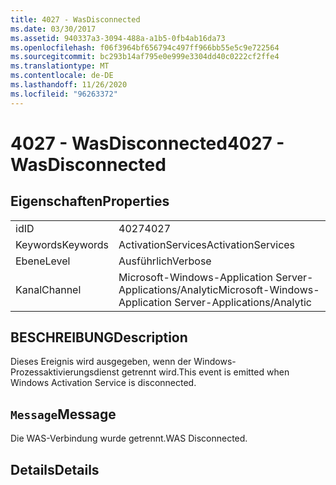 ```yaml
---
title: 4027 - WasDisconnected
ms.date: 03/30/2017
ms.assetid: 940337a3-3094-488a-a1b5-0fb4ab16da73
ms.openlocfilehash: f06f3964bf656794c497ff966bb55e5c9e722564
ms.sourcegitcommit: bc293b14af795e0e999e3304dd40c0222cf2ffe4
ms.translationtype: MT
ms.contentlocale: de-DE
ms.lasthandoff: 11/26/2020
ms.locfileid: "96263372"
---
```

# <a name="4027---wasdisconnected"></a><span data-ttu-id="c2cc2-102">4027 - WasDisconnected</span><span class="sxs-lookup"><span data-stu-id="c2cc2-102">4027 - WasDisconnected</span></span>

## <a name="properties"></a><span data-ttu-id="c2cc2-103">Eigenschaften</span><span class="sxs-lookup"><span data-stu-id="c2cc2-103">Properties</span></span>  
  
|||  
|-|-|  
|<span data-ttu-id="c2cc2-104">id</span><span class="sxs-lookup"><span data-stu-id="c2cc2-104">ID</span></span>|<span data-ttu-id="c2cc2-105">4027</span><span class="sxs-lookup"><span data-stu-id="c2cc2-105">4027</span></span>|  
|<span data-ttu-id="c2cc2-106">Keywords</span><span class="sxs-lookup"><span data-stu-id="c2cc2-106">Keywords</span></span>|<span data-ttu-id="c2cc2-107">ActivationServices</span><span class="sxs-lookup"><span data-stu-id="c2cc2-107">ActivationServices</span></span>|  
|<span data-ttu-id="c2cc2-108">Ebene</span><span class="sxs-lookup"><span data-stu-id="c2cc2-108">Level</span></span>|<span data-ttu-id="c2cc2-109">Ausführlich</span><span class="sxs-lookup"><span data-stu-id="c2cc2-109">Verbose</span></span>|  
|<span data-ttu-id="c2cc2-110">Kanal</span><span class="sxs-lookup"><span data-stu-id="c2cc2-110">Channel</span></span>|<span data-ttu-id="c2cc2-111">Microsoft-Windows-Application Server-Applications/Analytic</span><span class="sxs-lookup"><span data-stu-id="c2cc2-111">Microsoft-Windows-Application Server-Applications/Analytic</span></span>|  
  
## <a name="description"></a><span data-ttu-id="c2cc2-112">BESCHREIBUNG</span><span class="sxs-lookup"><span data-stu-id="c2cc2-112">Description</span></span>  

 <span data-ttu-id="c2cc2-113">Dieses Ereignis wird ausgegeben, wenn der Windows-Prozessaktivierungsdienst getrennt wird.</span><span class="sxs-lookup"><span data-stu-id="c2cc2-113">This event is emitted when Windows Activation Service is disconnected.</span></span>  
  
## <a name="message"></a><span data-ttu-id="c2cc2-114">`Message`</span><span class="sxs-lookup"><span data-stu-id="c2cc2-114">Message</span></span>  

 <span data-ttu-id="c2cc2-115">Die WAS-Verbindung wurde getrennt.</span><span class="sxs-lookup"><span data-stu-id="c2cc2-115">WAS Disconnected.</span></span>  
  
## <a name="details"></a><span data-ttu-id="c2cc2-116">Details</span><span class="sxs-lookup"><span data-stu-id="c2cc2-116">Details</span></span>
